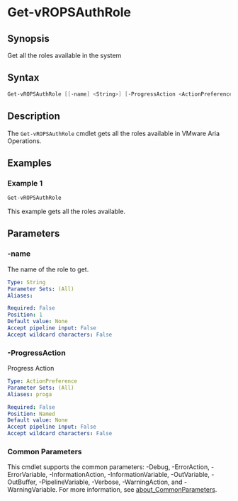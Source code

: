 # Get-vROPSAuthRole

## Synopsis

Get all the roles available in the system

## Syntax

```powershell
Get-vROPSAuthRole [[-name] <String>] [-ProgressAction <ActionPreference>] [<CommonParameters>]
```

## Description

The `Get-vROPSAuthRole` cmdlet gets all the roles available in VMware Aria Operations.

## Examples

### Example 1

```powershell
Get-vROPSAuthRole
```

This example gets all the roles available.

## Parameters

### -name

The name of the role to get.

```yaml
Type: String
Parameter Sets: (All)
Aliases:

Required: False
Position: 1
Default value: None
Accept pipeline input: False
Accept wildcard characters: False
```

### -ProgressAction

Progress Action

```yaml
Type: ActionPreference
Parameter Sets: (All)
Aliases: proga

Required: False
Position: Named
Default value: None
Accept pipeline input: False
Accept wildcard characters: False
```

### Common Parameters

This cmdlet supports the common parameters: -Debug, -ErrorAction, -ErrorVariable, -InformationAction, -InformationVariable, -OutVariable, -OutBuffer, -PipelineVariable, -Verbose, -WarningAction, and -WarningVariable. For more information, see [about_CommonParameters](http://go.microsoft.com/fwlink/?LinkID=113216).
